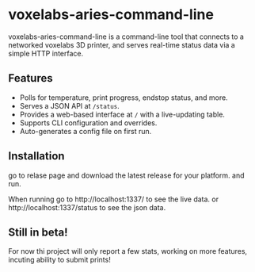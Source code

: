 # voxelabs-aries-command-line

voxelabs-aries-command-line is a command-line tool that connects to a networked voxelabs 3D printer, and serves real-time status data via a simple HTTP interface.

## Features

- Polls for temperature, print progress, endstop status, and more.
- Serves a JSON API at `/status`.
- Provides a web-based interface at `/` with a live-updating table.
- Supports CLI configuration and overrides.
- Auto-generates a config file on first run.

## Installation
go to relase page and download the latest release for your platform.
and run.

When running go to http://localhost:1337/ to see the live data. or http://localhost:1337/status to see the json data.

## Still in beta!
For now thi project will only report a few stats, working on more features, incuting ability to submit prints!